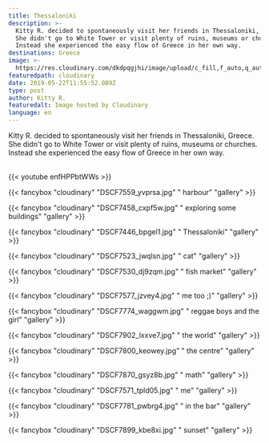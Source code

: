 ```yaml
---
title: Thessaloniki
description: >-
  Kitty R. decided to spontaneously visit her friends in Thessaloniki, Greece.
  She didn't go to White Tower or visit plenty of ruins, museums or churches.
  Instead she experienced the easy flow of Greece in her own way.
destinations: Greece
image: >-
  https://res.cloudinary.com/dkdpqgjhi/image/upload/c_fill,f_auto,q_auto,w_300/v1558526345/DSCF7935_mne3tk.jpg
featuredpath: cloudinary
date: 2019-05-22T11:55:52.089Z
type: post
author: Kitty R.
featuredalt: Image hosted by Cloudinary
language: en
---
```

Kitty R. decided to spontaneously visit her friends in Thessaloniki, Greece. She didn't go to White Tower or visit plenty of ruins, museums or churches. Instead she experienced the easy flow of Greece in her own way.

<br>{{< youtube enfHPPbtWWs >}}</br>

{{< fancybox "cloudinary" "DSCF7559_yvprsa.jpg" "       harbour" "gallery" >}}

{{< fancybox "cloudinary" "DSCF7458_cxpf5w.jpg" "       exploring some buildings" "gallery" >}}

{{< fancybox "cloudinary" "DSCF7446_bpgel1.jpg" "       Thessaloniki" "gallery" >}}

{{< fancybox "cloudinary" "DSCF7523_jwqlsn.jpg" "       cat" "gallery" >}}

{{< fancybox "cloudinary" "DSCF7530_dj9zqm.jpg" "       fish market" "gallery" >}}

{{< fancybox "cloudinary" "DSCF7577_jzvey4.jpg" "       me too ;)" "gallery" >}}

{{< fancybox "cloudinary" "DSCF7774_waggwm.jpg" "       reggae boys and the girl" "gallery" >}}

{{< fancybox "cloudinary" "DSCF7902_lxxve7.jpg" "       the world" "gallery" >}}

{{< fancybox "cloudinary" "DSCF7800_keowey.jpg" "       the centre" "gallery" >}}

{{< fancybox "cloudinary" "DSCF7870_gsyz8b.jpg" "       math" "gallery" >}}

{{< fancybox "cloudinary" "DSCF7571_tpld05.jpg" "      me" "gallery" >}}

{{< fancybox "cloudinary" "DSCF7781_pwbrg4.jpg" "      in the bar" "gallery" >}}

{{< fancybox "cloudinary" "DSCF7899_kbe8xi.jpg" "      sunset" "gallery" >}}

